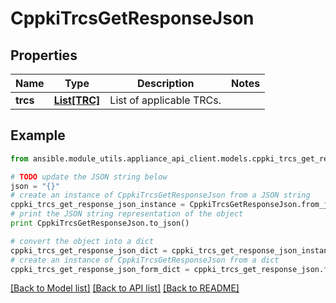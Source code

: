# CppkiTrcsGetResponseJson


## Properties

Name | Type | Description | Notes
------------ | ------------- | ------------- | -------------
**trcs** | [**List[TRC]**](TRC.md) | List of applicable TRCs. | 

## Example

```python
from ansible.module_utils.appliance_api_client.models.cppki_trcs_get_response_json import CppkiTrcsGetResponseJson

# TODO update the JSON string below
json = "{}"
# create an instance of CppkiTrcsGetResponseJson from a JSON string
cppki_trcs_get_response_json_instance = CppkiTrcsGetResponseJson.from_json(json)
# print the JSON string representation of the object
print CppkiTrcsGetResponseJson.to_json()

# convert the object into a dict
cppki_trcs_get_response_json_dict = cppki_trcs_get_response_json_instance.to_dict()
# create an instance of CppkiTrcsGetResponseJson from a dict
cppki_trcs_get_response_json_form_dict = cppki_trcs_get_response_json.from_dict(cppki_trcs_get_response_json_dict)
```
[[Back to Model list]](../README.md#documentation-for-models) [[Back to API list]](../README.md#documentation-for-api-endpoints) [[Back to README]](../README.md)


